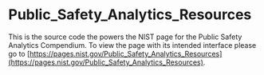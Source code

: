 # Public_Safety_Analytics_Resources

This is the source code the powers the NIST page for the Public Safety Analytics Compendium. To view the page with its intended interface please go to [https://pages.nist.gov/Public_Safety_Analytics_Resources](https://pages.nist.gov/Public_Safety_Analytics_Resources).
